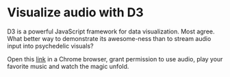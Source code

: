 # Visualize audio with D3
D3 is a powerful JavaScript framework for data visualization. Most agree. What better way to demonstrate its awesome-ness than to stream audio input into psychedelic visuals?

Open this [link](https://mpdroid.github.io/d3-audio/) in a Chrome browser, grant permission to use audio, play your favorite music and watch the magic unfold.



